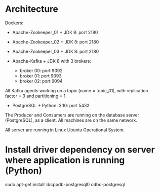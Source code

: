 # Architecture

Dockers:

- Apache-Zookeeper_01 + JDK 8: port 2180
- Apache-Zookeeper_02 + JDK 8: port 2180
- Apache-Zookeeper_03 + JDK 8: port 2180

- Apache-Kafka + JDK 8 with 3 brokers:
    - broker 00: port 9092
    - broker 01: port 9093
    - broker 02: port 9094

All Kafka agents working on a topic (name = topic_01), with replication factor = 3 and partitioning = 1.

- PostgreSQL + Python: 3.10: port 5432

The Producer and Consumers are running on the database server (PostgreSQL), as a client. All machines are on the same network.

All server are running in Linux Ubuntu Operational System.

# Install driver dependency on server where application is running (Python)
sudo apt-get install libcppdb-postgresql0 odbc-postgresql